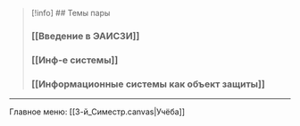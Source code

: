 


> [!info] ## Темы пары
> ### [[Введение в ЭАИСЗИ]]
> ###  [[Инф-е системы]]
> ### [[Информационные системы как объект защиты]]


-----

Главное меню:
[[3-й_Симестр.canvas|Учёба]]
